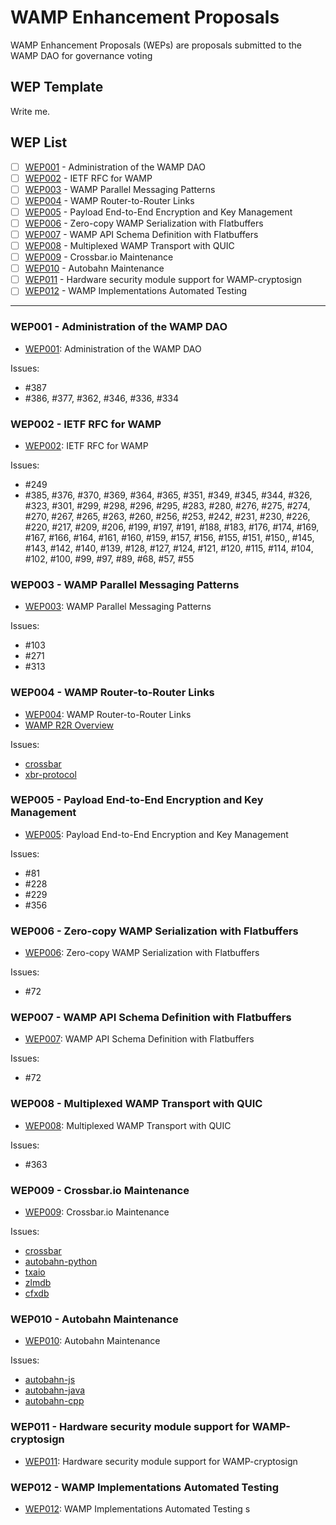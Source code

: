 # WAMP Enhancement Proposals

WAMP Enhancement Proposals (WEPs) are proposals submitted to the WAMP DAO
for governance voting

## WEP Template

Write me.

## WEP List

* [ ] [WEP001](wep001/README.md) - Administration of the WAMP DAO
* [ ] [WEP002](wep002/README.md) - IETF RFC for WAMP
* [ ] [WEP003](wep003/README.md) - WAMP Parallel Messaging Patterns
* [ ] [WEP004](wep004/README.md) - WAMP Router-to-Router Links
* [ ] [WEP005](wep005/README.md) - Payload End-to-End Encryption and Key Management
* [ ] [WEP006](wep006/README.md) - Zero-copy WAMP Serialization with Flatbuffers
* [ ] [WEP007](wep007/README.md) - WAMP API Schema Definition with Flatbuffers
* [ ] [WEP008](wep008/README.md) - Multiplexed WAMP Transport with QUIC
* [ ] [WEP009](wep009/README.md) - Crossbar.io Maintenance
* [ ] [WEP010](wep010/README.md) - Autobahn Maintenance
* [ ] [WEP011](wep011/README.md) - Hardware security module support for WAMP-cryptosign
* [ ] [WEP012](wep012/README.md) - WAMP Implementations Automated Testing

---------

### WEP001 - Administration of the WAMP DAO

* [WEP001](wep001/README.md): Administration of the WAMP DAO

Issues:

* #387
* #386, #377, #362, #346, #336, #334

### WEP002 - IETF RFC for WAMP

* [WEP002](wep002/README.md): IETF RFC for WAMP

Issues:

* #249
* #385, #376, #370, #369, #364, #365, #351, #349, #345, #344, #326, #323, #301, #299, #298, #296, #295, #283, #280, #276, #275, #274, #270, #267, #265, #263, #260, #256, #253, #242, #231, #230, #226, #220, #217, #209, #206, #199, #197, #191, #188, #183, #176, #174, #169, #167, #166, #164, #161, #160, #159, #157, #156, #155, #151, #150,, #145, #143, #142, #140, #139, #128, #127, #124, #121, #120, #115, #114, #104, #102, #100, #99, #97, #89, #68, #57, #55

### WEP003 - WAMP Parallel Messaging Patterns

* [WEP003](wep003/README.md): WAMP Parallel Messaging Patterns

Issues:

* #103
* #271
* #313

### WEP004 - WAMP Router-to-Router Links

* [WEP004](wep004/README.md): WAMP Router-to-Router Links
* [WAMP R2R Overview](wep004/wamp_ap_r2r.pdf)

Issues:

* [crossbar](https://github.com/crossbario/crossbar/issues)
* [xbr-protocol](https://github.com/crossbario/xbr-protocol/issues)

### WEP005 - Payload End-to-End Encryption and Key Management

* [WEP005](wep005/README.md): Payload End-to-End Encryption and Key Management

Issues:

* #81
* #228
* #229
* #356

### WEP006 - Zero-copy WAMP Serialization with Flatbuffers

* [WEP006](wep006/README.md): Zero-copy WAMP Serialization with Flatbuffers

Issues:

* #72

### WEP007 - WAMP API Schema Definition with Flatbuffers

* [WEP007](wep007/README.md): WAMP API Schema Definition with Flatbuffers

Issues:

* #72

### WEP008 - Multiplexed WAMP Transport with QUIC

* [WEP008](wep008/README.md): Multiplexed WAMP Transport with QUIC

Issues:

* #363

### WEP009 - Crossbar.io Maintenance

* [WEP009](wep009/README.md): Crossbar.io Maintenance

Issues:

* [crossbar](https://github.com/crossbario/crossbar/issues)
* [autobahn-python](https://github.com/crossbario/autobahn-python/issues)
* [txaio](https://github.com/crossbario/txaio/issues)
* [zlmdb](https://github.com/crossbario/zlmdb/issues)
* [cfxdb](https://github.com/crossbario/cfxdb/issues)

### WEP010 - Autobahn Maintenance

* [WEP010](wep010/README.md): Autobahn Maintenance

Issues:

* [autobahn-js](https://github.com/crossbario/autobahn-js/issues)
* [autobahn-java](https://github.com/crossbario/autobahn-java/issues)
* [autobahn-cpp](https://github.com/crossbario/autobahn-cpp/issues)

### WEP011 - Hardware security module support for WAMP-cryptosign

* [WEP011](wep011/README.md): Hardware security module support for WAMP-cryptosign

### WEP012 - WAMP Implementations Automated Testing

* [WEP012](wep012/README.md): WAMP Implementations Automated Testing
s

